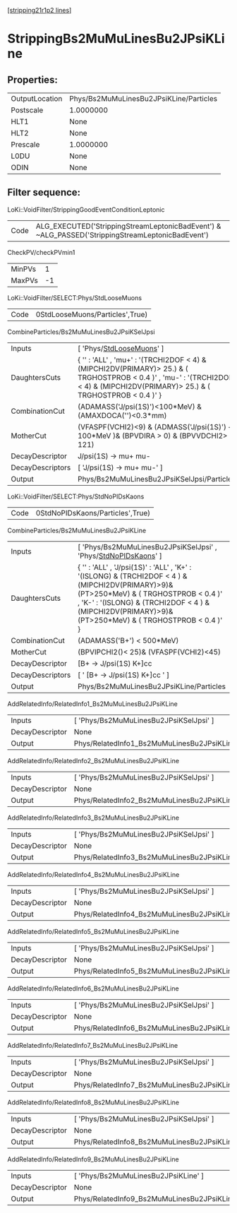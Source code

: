 [[stripping21r1p2 lines]](./stripping21r1p2-index)

# StrippingBs2MuMuLinesBu2JPsiKLine

## Properties:

|                |                                         |
|----------------|-----------------------------------------|
| OutputLocation | Phys/Bs2MuMuLinesBu2JPsiKLine/Particles |
| Postscale      | 1.0000000                               |
| HLT1           | None                                    |
| HLT2           | None                                    |
| Prescale       | 1.0000000                               |
| L0DU           | None                                    |
| ODIN           | None                                    |

## Filter sequence:

LoKi::VoidFilter/StrippingGoodEventConditionLeptonic

|      |                                                                                                  |
|------|--------------------------------------------------------------------------------------------------|
| Code | ALG_EXECUTED('StrippingStreamLeptonicBadEvent') & ~ALG_PASSED('StrippingStreamLeptonicBadEvent') |

CheckPV/checkPVmin1

|        |     |
|--------|-----|
| MinPVs | 1   |
| MaxPVs | -1  |

LoKi::VoidFilter/SELECT:Phys/StdLooseMuons

|      |                                 |
|------|---------------------------------|
| Code | 0StdLooseMuons/Particles',True) |

CombineParticles/Bs2MuMuLinesBu2JPsiKSelJpsi

|                  |                                                                                                                                                                                      |
|------------------|--------------------------------------------------------------------------------------------------------------------------------------------------------------------------------------|
| Inputs           | [ 'Phys/[StdLooseMuons](./stripping21r1p2-commonparticles-stdloosemuons)' ]                                                                                                        |
| DaughtersCuts    | { '' : 'ALL' , 'mu+' : '(TRCHI2DOF \< 4) & (MIPCHI2DV(PRIMARY)\> 25.) & ( TRGHOSTPROB \< 0.4 )' , 'mu-' : '(TRCHI2DOF \< 4) & (MIPCHI2DV(PRIMARY)\> 25.) & ( TRGHOSTPROB \< 0.4 )' } |
| CombinationCut   | (ADAMASS('J/psi(1S)')\<100\*MeV) & (AMAXDOCA('')\<0.3\*mm)                                                                                                                           |
| MotherCut        | (VFASPF(VCHI2)\<9) & (ADMASS('J/psi(1S)') \< 100\*MeV )& (BPVDIRA \> 0) & (BPVVDCHI2\> 121)                                                                                          |
| DecayDescriptor  | J/psi(1S) -\> mu+ mu-                                                                                                                                                                |
| DecayDescriptors | [ 'J/psi(1S) -\> mu+ mu-' ]                                                                                                                                                        |
| Output           | Phys/Bs2MuMuLinesBu2JPsiKSelJpsi/Particles                                                                                                                                           |

LoKi::VoidFilter/SELECT:Phys/StdNoPIDsKaons

|      |                                  |
|------|----------------------------------|
| Code | 0StdNoPIDsKaons/Particles',True) |

CombineParticles/Bs2MuMuLinesBu2JPsiKLine

|                  |                                                                                                                                                                                                                                                          |
|------------------|----------------------------------------------------------------------------------------------------------------------------------------------------------------------------------------------------------------------------------------------------------|
| Inputs           | [ 'Phys/Bs2MuMuLinesBu2JPsiKSelJpsi' , 'Phys/[StdNoPIDsKaons](./stripping21r1p2-commonparticles-stdnopidskaons)' ]                                                                                                                                     |
| DaughtersCuts    | { '' : 'ALL' , 'J/psi(1S)' : 'ALL' , 'K+' : '(ISLONG) & (TRCHI2DOF \< 4 ) &(MIPCHI2DV(PRIMARY)\>9)& (PT\>250\*MeV) & ( TRGHOSTPROB \< 0.4 )' , 'K-' : '(ISLONG) & (TRCHI2DOF \< 4 ) &(MIPCHI2DV(PRIMARY)\>9)& (PT\>250\*MeV) & ( TRGHOSTPROB \< 0.4 )' } |
| CombinationCut   | (ADAMASS('B+') \< 500\*MeV)                                                                                                                                                                                                                              |
| MotherCut        | (BPVIPCHI2()\< 25)& (VFASPF(VCHI2)\<45)                                                                                                                                                                                                                  |
| DecayDescriptor  | [B+ -\> J/psi(1S) K+]cc                                                                                                                                                                                                                                |
| DecayDescriptors | [ ' [B+ -\> J/psi(1S) K+]cc ' ]                                                                                                                                                                                                                      |
| Output           | Phys/Bs2MuMuLinesBu2JPsiKLine/Particles                                                                                                                                                                                                                  |

AddRelatedInfo/RelatedInfo1_Bs2MuMuLinesBu2JPsiKLine

|                 |                                                      |
|-----------------|------------------------------------------------------|
| Inputs          | [ 'Phys/Bs2MuMuLinesBu2JPsiKSelJpsi' ]             |
| DecayDescriptor | None                                                 |
| Output          | Phys/RelatedInfo1_Bs2MuMuLinesBu2JPsiKLine/Particles |

AddRelatedInfo/RelatedInfo2_Bs2MuMuLinesBu2JPsiKLine

|                 |                                                      |
|-----------------|------------------------------------------------------|
| Inputs          | [ 'Phys/Bs2MuMuLinesBu2JPsiKSelJpsi' ]             |
| DecayDescriptor | None                                                 |
| Output          | Phys/RelatedInfo2_Bs2MuMuLinesBu2JPsiKLine/Particles |

AddRelatedInfo/RelatedInfo3_Bs2MuMuLinesBu2JPsiKLine

|                 |                                                      |
|-----------------|------------------------------------------------------|
| Inputs          | [ 'Phys/Bs2MuMuLinesBu2JPsiKSelJpsi' ]             |
| DecayDescriptor | None                                                 |
| Output          | Phys/RelatedInfo3_Bs2MuMuLinesBu2JPsiKLine/Particles |

AddRelatedInfo/RelatedInfo4_Bs2MuMuLinesBu2JPsiKLine

|                 |                                                      |
|-----------------|------------------------------------------------------|
| Inputs          | [ 'Phys/Bs2MuMuLinesBu2JPsiKSelJpsi' ]             |
| DecayDescriptor | None                                                 |
| Output          | Phys/RelatedInfo4_Bs2MuMuLinesBu2JPsiKLine/Particles |

AddRelatedInfo/RelatedInfo5_Bs2MuMuLinesBu2JPsiKLine

|                 |                                                      |
|-----------------|------------------------------------------------------|
| Inputs          | [ 'Phys/Bs2MuMuLinesBu2JPsiKSelJpsi' ]             |
| DecayDescriptor | None                                                 |
| Output          | Phys/RelatedInfo5_Bs2MuMuLinesBu2JPsiKLine/Particles |

AddRelatedInfo/RelatedInfo6_Bs2MuMuLinesBu2JPsiKLine

|                 |                                                      |
|-----------------|------------------------------------------------------|
| Inputs          | [ 'Phys/Bs2MuMuLinesBu2JPsiKSelJpsi' ]             |
| DecayDescriptor | None                                                 |
| Output          | Phys/RelatedInfo6_Bs2MuMuLinesBu2JPsiKLine/Particles |

AddRelatedInfo/RelatedInfo7_Bs2MuMuLinesBu2JPsiKLine

|                 |                                                      |
|-----------------|------------------------------------------------------|
| Inputs          | [ 'Phys/Bs2MuMuLinesBu2JPsiKSelJpsi' ]             |
| DecayDescriptor | None                                                 |
| Output          | Phys/RelatedInfo7_Bs2MuMuLinesBu2JPsiKLine/Particles |

AddRelatedInfo/RelatedInfo8_Bs2MuMuLinesBu2JPsiKLine

|                 |                                                      |
|-----------------|------------------------------------------------------|
| Inputs          | [ 'Phys/Bs2MuMuLinesBu2JPsiKSelJpsi' ]             |
| DecayDescriptor | None                                                 |
| Output          | Phys/RelatedInfo8_Bs2MuMuLinesBu2JPsiKLine/Particles |

AddRelatedInfo/RelatedInfo9_Bs2MuMuLinesBu2JPsiKLine

|                 |                                                      |
|-----------------|------------------------------------------------------|
| Inputs          | [ 'Phys/Bs2MuMuLinesBu2JPsiKLine' ]                |
| DecayDescriptor | None                                                 |
| Output          | Phys/RelatedInfo9_Bs2MuMuLinesBu2JPsiKLine/Particles |
